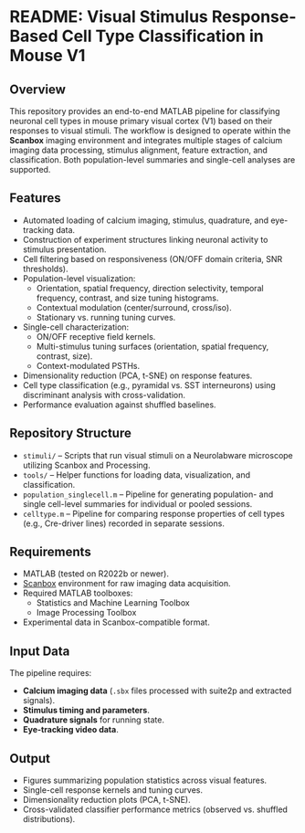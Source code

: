 # README: Visual Stimulus Response-Based Cell Type Classification in Mouse V1

## Overview

This repository provides an end-to-end MATLAB pipeline for classifying neuronal cell types in mouse primary visual cortex (V1) based on their responses to visual stimuli. The workflow is designed to operate within the **Scanbox** imaging environment and integrates multiple stages of calcium imaging data processing, stimulus alignment, feature extraction, and classification. Both population-level summaries and single-cell analyses are supported.

## Features

* Automated loading of calcium imaging, stimulus, quadrature, and eye-tracking data.
* Construction of experiment structures linking neuronal activity to stimulus presentation.
* Cell filtering based on responsiveness (ON/OFF domain criteria, SNR thresholds).
* Population-level visualization:
  * Orientation, spatial frequency, direction selectivity, temporal frequency, contrast, and size tuning histograms.
  * Contextual modulation (center/surround, cross/iso).
  * Stationary vs. running tuning curves.
* Single-cell characterization:
  * ON/OFF receptive field kernels.
  * Multi-stimulus tuning surfaces (orientation, spatial frequency, contrast, size).
  * Context-modulated PSTHs.
* Dimensionality reduction (PCA, t-SNE) on response features.
* Cell type classification (e.g., pyramidal vs. SST interneurons) using discriminant analysis with cross-validation.
* Performance evaluation against shuffled baselines.

## Repository Structure

* `stimuli/` – Scripts that run visual stimuli on a Neurolabware microscope utilizing Scanbox and Processing.
* `tools/` – Helper functions for loading data, visualization, and classification.
* `population_singlecell.m` – Pipeline for generating population- and single cell-level summaries for individual or pooled sessions.
* `celltype.m` – Pipeline for comparing response properties of cell types (e.g., Cre-driver lines) recorded in separate sessions.

## Requirements

* MATLAB (tested on R2022b or newer).
* [Scanbox](https://scanbox.org) environment for raw imaging data acquisition.
* Required MATLAB toolboxes:
  * Statistics and Machine Learning Toolbox
  * Image Processing Toolbox
* Experimental data in Scanbox-compatible format.

## Input Data

The pipeline requires:

* **Calcium imaging data** (`.sbx` files processed with suite2p and extracted signals).
* **Stimulus timing and parameters**.
* **Quadrature signals** for running state.
* **Eye-tracking video data**.

## Output

* Figures summarizing population statistics across visual features.
* Single-cell response kernels and tuning curves.
* Dimensionality reduction plots (PCA, t-SNE).
* Cross-validated classifier performance metrics (observed vs. shuffled distributions).
